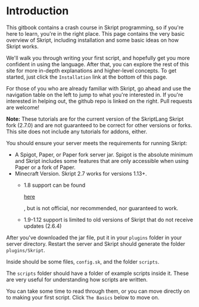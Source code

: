 # Introduction

This gitbook contains a crash course in Skript programming, so if you're here to learn, you're in the right place. This page contains the very basic overview of Skript, including installation and some basic ideas on how Skript works.

We'll walk you through writing your first script, and hopefully get you more confident in using the language. After that, you can explore the rest of this site for more in-depth explanations and higher-level concepts. To get started, just click the `Installation` link at the bottom of this page.

For those of you who are already familiar with Skript, go ahead and use the navigation table on the left to jump to what you're interested in. If you're interested in helping out, the github repo is linked on the right. Pull requests are welcome!

**Note:** These tutorials are for the current version of the SkriptLang Skript fork (2.7.0) and are not guaranteed to be correct for other versions or forks. This site does not include any tutorials for addons, either.

You should ensure your server meets the requirements for running Skript:

* A Spigot, Paper, or Paper fork server jar. Spigot is the absolute minimum and Skript includes some features that are only accessible when using Paper or a fork of Paper.
* Minecraft Version. Skript 2.7 works for versions 1.13+.
  *   1.8 support can be found

      [here](https://github.com/Matocolotoe/Skript-1.8/releases)

      , but is not official, nor recommended, nor guaranteed to work.
  * 1.9-1.12 support is limited to old versions of Skript that do not receive updates (2.6.4)

After you've downloaded the jar file, put it in your `plugins` folder in your server directory. Restart the server and Skript should generate the folder `plugins/Skript`.

Inside should be some files, `config.sk`, and the folder `scripts`.

The `scripts` folder should have a folder of example scripts inside it. These are very useful for understanding how scripts are written.

You can take some time to read through them, or you can move directly on to making your first script. Click `The Basics` below to move on.
